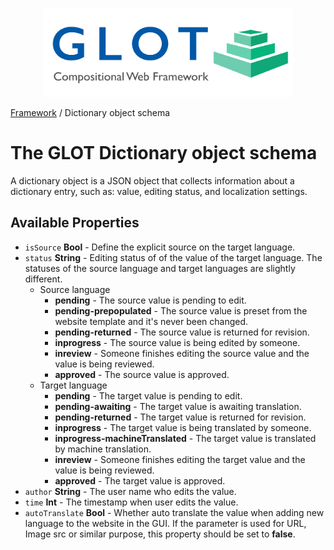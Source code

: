 <p align="center">
  <img src="../assets/glot_logo_new.svg" width="400px" alt="glot: compositional web framework">
</p>

[Framework](#framwork) / Dictionary object schema

# The GLOT Dictionary object schema

A dictionary object is a JSON object that collects information about a dictionary entry, such as: value, editing status, and localization settings.

## Available Properties

-   `isSource` **Bool** - Define the explicit source on the target language.
-   `status` **String** - Editing status of of the value of the target language. The statuses of the source language and target languages are slightly different.
    - Source language
        - **pending** - The source value is pending to edit.
        - **pending-prepopulated** - The source value is preset from the website template and it's never been changed.
        - **pending-returned** - The source value is returned for revision.
        - **inprogress** - The source value is being edited by someone.
        - **inreview** - Someone finishes editing the source value and the  value is being reviewed.
        - **approved** - The source value is approved.
    - Target language
        - **pending** - The target value is pending to edit.
        - **pending-awaiting** - The target value is awaiting translation.
        - **pending-returned** - The target value is returned for revision.
        - **inprogress** - The target value is being translated by someone.
        - **inprogress-machineTranslated** - The target value is translated by machine translation.
        - **inreview** - Someone finishes editing the target value and the value is being reviewed.
        - **approved** - The target value is approved.
- `author` **String** - The user name who edits the value.
-   `time` **Int** - The timestamp when user edits the value.
-   `autoTranslate` **Bool** - Whether auto translate the value when adding new language to the website in the GUI. If the parameter is used for URL, Image src or similar purpose, this property should be set to **false**.
